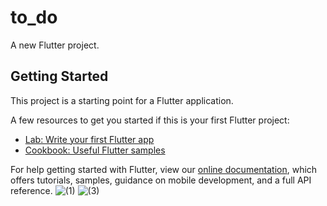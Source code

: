# to_do

A new Flutter project.

## Getting Started

This project is a starting point for a Flutter application.

A few resources to get you started if this is your first Flutter project:

- [Lab: Write your first Flutter app](https://flutter.dev/docs/get-started/codelab)
- [Cookbook: Useful Flutter samples](https://flutter.dev/docs/cookbook)

For help getting started with Flutter, view our
[online documentation](https://flutter.dev/docs), which offers tutorials,
samples, guidance on mobile development, and a full API reference.
![(1)](https://user-images.githubusercontent.com/97635384/164916541-3025a2c8-dd90-4e66-b103-b7d5dfef8d02.png)
![(3)](https://user-images.githubusercontent.com/97635384/164916579-cc0ea3e6-fb04-4cc2-981e-b156bf7a7eb9.png)
